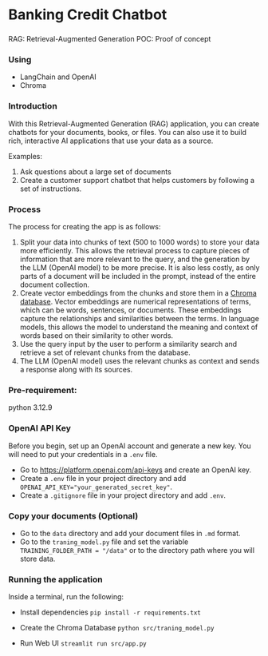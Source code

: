 # Banking Credit Chatbot
###
RAG: Retrieval-Augmented Generation
POC: Proof of concept
### Using
- LangChain and OpenAI
- Chroma

### Introduction
With this Retrieval-Augmented Generation (RAG) application, you can create chatbots for your documents, books, or files. You can also use it to build rich, interactive AI applications that use your data as a source. 

Examples:
1. Ask questions about a large set of documents
2. Create a customer support chatbot that helps customers by following a set of instructions.

### Process
The process for creating the app is as follows:
1. Split your data into chunks of text (500 to 1000 words) to store your data more efficiently. This allows the retrieval process to capture pieces of information that are more relevant to the query, and the generation by the LLM (OpenAI model) to be more precise. It is also less costly, as only parts of a document will be included in the prompt, instead of the entire document collection.
2. Create vector embeddings from the chunks and store them in a [Chroma database](https://www.trychroma.com/). Vector embeddings are numerical representations of terms, which can be words, sentences, or documents. These embeddings capture the relationships and similarities between the terms. In language models, this allows the model to understand the meaning and context of words based on their similarity to other words.
3. Use the query input by the user to perform a similarity search and retrieve a set of relevant chunks from the database.
4. The LLM (OpenAI model) uses the relevant chunks as context and sends a response along with its sources.

### Pre-requirement:
python 3.12.9

### OpenAI API Key
Before you begin, set up an OpenAI account and generate a new key. You will need to put your credentials in a `.env` file.
* Go to https://platform.openai.com/api-keys and create an OpenAI key.
* Create a `.env` file in your project directory and add `OPENAI_API_KEY="your_generated_secret_key"`.
* Create a `.gitignore` file in your project directory and add `.env`.

### Copy your documents (Optional)
* Go to the `data` directory and add your document files in `.md` format.
* Go to the `traning_model.py` file and set the variable `TRAINING_FOLDER_PATH = "/data"` or to the directory path where you will store data.

### Running the application
Inside a terminal, run the following:
* Install dependencies
`pip install -r requirements.txt`

* Create the Chroma Database
`python src/traning_model.py`

* Run Web UI
`streamlit run src/app.py`
